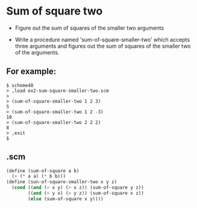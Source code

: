 # Sum of square two
+ Figure out the sum of squares of the smaller two arguments   
* Write a procedure named 'sum-of-square-smaller-two' which accepts three arguments and figures out the sum of squares of the smaller two of the arguments.
## For example:
    $ scheme48  
    > ,load ex2-sum-square-smaller-two.scm  
    >   
    > (sum-of-square-smaller-two 1 2 3)   
    5   
    > (sum-of-square-smaller-two 1 2 -3)   
    10  
    > (sum-of-square-smaller-two 2 2 2)  
    8  
    > ,exit   
    $
## .scm   
```scheme
(define (sum-of-square a b)  
  (+ (* a a) (* b b)))  
(define (sun-of-square-smaller-two x y z)  
  (cond ((and (> x y) (> x z)) (sum-of-square y z))  
        ((and (> y x) (> y z)) (sum-of-square x z))  
        (else (sum-of-square x y))))  
```